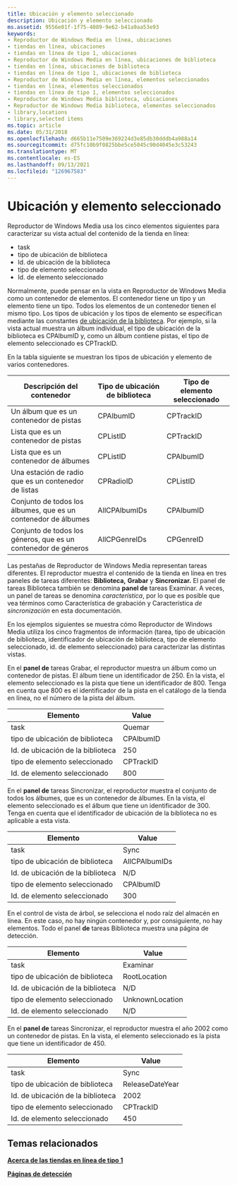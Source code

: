 ```yaml
---
title: Ubicación y elemento seleccionado
description: Ubicación y elemento seleccionado
ms.assetid: 9556e01f-1f75-4089-9e62-b41a9aa53e93
keywords:
- Reproductor de Windows Media en línea, ubicaciones
- tiendas en línea, ubicaciones
- tiendas en línea de tipo 1, ubicaciones
- Reproductor de Windows Media en línea, ubicaciones de biblioteca
- tiendas en línea, ubicaciones de biblioteca
- tiendas en línea de tipo 1, ubicaciones de biblioteca
- Reproductor de Windows Media en línea, elementos seleccionados
- tiendas en línea, elementos seleccionados
- tiendas en línea de tipo 1, elementos seleccionados
- Reproductor de Windows Media biblioteca, ubicaciones
- Reproductor de Windows Media biblioteca, elementos seleccionados
- library,locations
- library,selected items
ms.topic: article
ms.date: 05/31/2018
ms.openlocfilehash: d665b11e7509e369224d3e85db30dddb4a988a14
ms.sourcegitcommit: d75fc10b9f0825bbe5ce5045c90d4045e3c53243
ms.translationtype: MT
ms.contentlocale: es-ES
ms.lasthandoff: 09/13/2021
ms.locfileid: "126967583"
---
```

# <a name="location-and-selected-item"></a>Ubicación y elemento seleccionado

Reproductor de Windows Media usa los cinco elementos siguientes para caracterizar su vista actual del contenido de la tienda en línea:

-   task
-   tipo de ubicación de biblioteca
-   Id. de ubicación de la biblioteca
-   tipo de elemento seleccionado
-   Id. de elemento seleccionado

Normalmente, puede pensar en la vista en Reproductor de Windows Media como un contenedor de elementos. El contenedor tiene un tipo y un elemento tiene un tipo. Todos los elementos de un contenedor tienen el mismo tipo. Los tipos de ubicación y los tipos de elemento se especifican mediante las constantes [de ubicación de la biblioteca](library-location-constants.md). Por ejemplo, si la vista actual muestra un álbum individual, el tipo de ubicación de la biblioteca es CPAlbumID y, como un álbum contiene pistas, el tipo de elemento seleccionado es CPTrackID.

En la tabla siguiente se muestran los tipos de ubicación y elemento de varios contenedores.



| Descripción del contenedor                              | Tipo de ubicación de biblioteca | Tipo de elemento seleccionado |
|-------------------------------------------------------|-----------------------|--------------------|
| Un álbum que es un contenedor de pistas                | CPAlbumID             | CPTrackID          |
| Lista que es un contenedor de pistas                  | CPListID              | CPTrackID          |
| Lista que es un contenedor de álbumes                  | CPListID              | CPAlbumID          |
| Una estación de radio que es un contenedor de listas          | CPRadioID             | CPListID           |
| Conjunto de todos los álbumes, que es un contenedor de álbumes | AllCPAlbumIDs         | CPAlbumID          |
| Conjunto de todos los géneros, que es un contenedor de géneros | AllCPGenreIDs         | CPGenreID          |



 

Las pestañas de Reproductor de Windows Media representan tareas diferentes. El reproductor muestra el contenido de la tienda en línea en tres paneles de tareas diferentes: **Biblioteca,** **Grabar** y **Sincronizar.** El panel de tareas Biblioteca también se denomina **panel de** tareas Examinar. A veces, un panel de tareas se denomina  *característica*, por lo que es posible que vea términos como Característica de grabación y Característica *de sincronización* en esta documentación.

En los ejemplos siguientes se muestra cómo Reproductor de Windows Media utiliza los cinco fragmentos de información (tarea, tipo de ubicación de biblioteca, identificador de ubicación de biblioteca, tipo de elemento seleccionado, id. de elemento seleccionado) para caracterizar las distintas vistas.

En el **panel de** tareas Grabar, el reproductor muestra un álbum como un contenedor de pistas. El álbum tiene un identificador de 250. En la vista, el elemento seleccionado es la pista que tiene un identificador de 800. Tenga en cuenta que 800 es el identificador de la pista en el catálogo de la tienda en línea, no el número de la pista del álbum.



| Elemento                  | Value     |
|-----------------------|-----------|
| task                  | Quemar      |
| tipo de ubicación de biblioteca | CPAlbumID |
| Id. de ubicación de la biblioteca   | 250       |
| tipo de elemento seleccionado    | CPTrackID |
| Id. de elemento seleccionado      | 800       |



 

En el **panel de** tareas Sincronizar, el reproductor muestra el conjunto de todos los álbumes, que es un contenedor de álbumes. En la vista, el elemento seleccionado es el álbum que tiene un identificador de 300. Tenga en cuenta que el identificador de ubicación de la biblioteca no es aplicable a esta vista.



| Elemento                  | Value         |
|-----------------------|---------------|
| task                  | Sync          |
| tipo de ubicación de biblioteca | AllCPAlbumIDs |
| Id. de ubicación de la biblioteca   | N/D           |
| tipo de elemento seleccionado    | CPAlbumID     |
| Id. de elemento seleccionado      | 300           |



 

En el control de vista de árbol, se selecciona el nodo raíz del almacén en línea. En este caso, no hay ningún contenedor y, por consiguiente, no hay elementos. Todo el panel **de** tareas Biblioteca muestra una página de detección.



| Elemento                  | Value           |
|-----------------------|-----------------|
| task                  | Examinar          |
| tipo de ubicación de biblioteca | RootLocation    |
| Id. de ubicación de la biblioteca   | N/D             |
| tipo de elemento seleccionado    | UnknownLocation |
| Id. de elemento seleccionado      | N/D             |



 

En el **panel de** tareas Sincronizar, el reproductor muestra el año 2002 como un contenedor de pistas. En la vista, el elemento seleccionado es la pista que tiene un identificador de 450.



| Elemento                  | Value           |
|-----------------------|-----------------|
| task                  | Sync            |
| tipo de ubicación de biblioteca | ReleaseDateYear |
| Id. de ubicación de la biblioteca   | 2002            |
| tipo de elemento seleccionado    | CPTrackID       |
| Id. de elemento seleccionado      | 450             |



 

## <a name="related-topics"></a>Temas relacionados

<dl> <dt>

[**Acerca de las tiendas en línea de tipo 1**](about-type-1-online-stores.md)
</dt> <dt>

[**Páginas de detección**](discovery-pages.md)
</dt> </dl>

 

 




